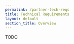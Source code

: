```yaml
---
permalink: /partner-tech-reqs
title: Technical Requirements
layout: default
section_title: Overview
---
```


TODO